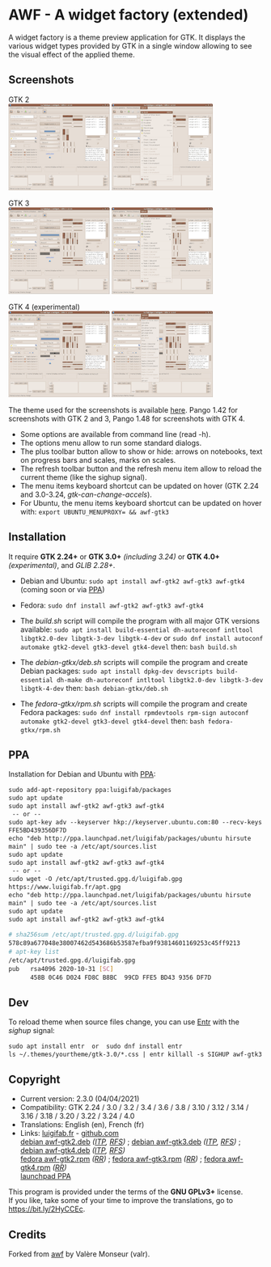 # AWF - A widget factory (extended)

A widget factory is a theme preview application for GTK. It displays the various widget types provided by GTK in a single window allowing to see the visual effect of the applied theme.

## Screenshots

GTK 2\
[![Preview with GTK 2 - Main window](images/thumbs/gtk2.png?raw=true)](images/gtk2.png?raw=true)
[![Preview with GTK 2 - Menu](images/thumbs/gtk2-menu.png?raw=true)](images/gtk2-menu.png?raw=true)

GTK 3\
[![Preview with GTK 3 - Main window](images/thumbs/gtk3.png?raw=true)](images/gtk3.png?raw=true)
[![Preview with GTK 3 - Menu](images/thumbs/gtk3-menu.png?raw=true)](images/gtk3-menu.png?raw=true)

GTK 4 (experimental)\
[![Preview with GTK 4 - Main window](images/thumbs/gtk4.png?raw=true)](images/gtk4.png?raw=true)
[![Preview with GTK 4 - Menu](images/thumbs/gtk4-menu.png?raw=true)](images/gtk4-menu.png?raw=true)

The theme used for the screenshots is available [here](https://github.com/luigifab/human-theme). Pango 1.42 for screenshots with GTK 2 and 3, Pango 1.48 for screenshots with GTK 4.

* Some options are available from command line (read -h).
* The options menu allow to run some standard dialogs.
* The plus toolbar button allow to show or hide: arrows on notebooks, text on progress bars and scales, marks on scales.
* The refresh toolbar button and the refresh menu item allow to reload the current theme (like the sighup signal).
* The menu items keyboard shortcut can be updated on hover (GTK 2.24 and 3.0-3.24, *gtk-can-change-accels*).
* For Ubuntu, the menu items keyboard shortcut can be updated on hover with: `export UBUNTU_MENUPROXY= && awf-gtk3`

## Installation

It require **GTK 2.24+** or **GTK 3.0+** *(including 3.24)* or **GTK 4.0+** *(experimental)*, and *GLIB 2.28+*.

* Debian and Ubuntu: `sudo apt install awf-gtk2 awf-gtk3 awf-gtk4` (coming soon or via [PPA](https://launchpad.net/~luigifab/+archive/ubuntu/packages))

* Fedora: `sudo dnf install awf-gtk2 awf-gtk3 awf-gtk4`

* The *build.sh* script will compile the program with all major GTK versions available: `sudo apt install build-essential dh-autoreconf intltool libgtk2.0-dev libgtk-3-dev libgtk-4-dev` or `sudo dnf install autoconf automake gtk2-devel gtk3-devel gtk4-devel` then: `bash build.sh`

* The *debian-gtkx/deb.sh* scripts will compile the program and create Debian packages: `sudo apt install dpkg-dev devscripts build-essential dh-make dh-autoreconf intltool libgtk2.0-dev libgtk-3-dev libgtk-4-dev` then: `bash debian-gtkx/deb.sh`

* The *fedora-gtkx/rpm.sh* scripts will compile the program and create Fedora packages: `sudo dnf install rpmdevtools rpm-sign autoconf automake gtk2-devel gtk3-devel gtk4-devel` then: `bash fedora-gtkx/rpm.sh`

## PPA

Installation for Debian and Ubuntu with [PPA](https://launchpad.net/~luigifab/+archive/ubuntu/packages):
```
sudo add-apt-repository ppa:luigifab/packages
sudo apt update
sudo apt install awf-gtk2 awf-gtk3 awf-gtk4
 -- or --
sudo apt-key adv --keyserver hkp://keyserver.ubuntu.com:80 --recv-keys FFE5BD439356DF7D
echo "deb http://ppa.launchpad.net/luigifab/packages/ubuntu hirsute main" | sudo tee -a /etc/apt/sources.list
sudo apt update
sudo apt install awf-gtk2 awf-gtk3 awf-gtk4
 -- or --
sudo wget -O /etc/apt/trusted.gpg.d/luigifab.gpg https://www.luigifab.fr/apt.gpg
echo "deb http://ppa.launchpad.net/luigifab/packages/ubuntu hirsute main" | sudo tee -a /etc/apt/sources.list
sudo apt update
sudo apt install awf-gtk2 awf-gtk3 awf-gtk4
```

```bash
# sha256sum /etc/apt/trusted.gpg.d/luigifab.gpg
578c89a677048e38007462d543686b53587efba9f93814601169253c45ff9213
# apt-key list
/etc/apt/trusted.gpg.d/luigifab.gpg
pub   rsa4096 2020-10-31 [SC]
      458B 0C46 D024 FD8C B8BC  99CD FFE5 BD43 9356 DF7D
```

## Dev

To reload theme when source files change, you can use [Entr](https://github.com/eradman/entr) with the *sighup* signal:
```
sudo apt install entr  or  sudo dnf install entr
ls ~/.themes/yourtheme/gtk-3.0/*.css | entr killall -s SIGHUP awf-gtk3
```

## Copyright

- Current version: 2.3.0 (04/04/2021)
- Compatibility: GTK 2.24 / 3.0 / 3.2 / 3.4 / 3.6 / 3.8 / 3.10 / 3.12 / 3.14 / 3.16 / 3.18 / 3.20 / 3.22 / 3.24 / 4.0
- Translations: English (en), French (fr)
- Links: [luigifab.fr](https://www.luigifab.fr/gtk/awf-extended) - [github.com](https://github.com/luigifab/awf-extended)\
[debian awf-gtk2.deb](https://tracker.debian.org/pkg/awf-gtk2)
  *([ITP](https://bugs.debian.org/cgi-bin/bugreport.cgi?bug=959434),
   [RFS](https://bugs.debian.org/cgi-bin/bugreport.cgi?bug=959897))*
; [debian awf-gtk3.deb](https://tracker.debian.org/pkg/awf-gtk3)
  *([ITP](https://bugs.debian.org/cgi-bin/bugreport.cgi?bug=959436),
   [RFS](https://bugs.debian.org/cgi-bin/bugreport.cgi?bug=959892))*
; [debian awf-gtk4.deb](https://tracker.debian.org/pkg/awf-gtk4)
  *([ITP](https://bugs.debian.org/cgi-bin/bugreport.cgi?bug=959433),
   [RFS](https://bugs.debian.org/cgi-bin/bugreport.cgi?bug=986360))*\
[fedora awf-gtk2.rpm](https://src.fedoraproject.org/rpms/awf-gtk2)
  *([RR](https://bugzilla.redhat.com/show_bug.cgi?id=1893321))*
; [fedora awf-gtk3.rpm](https://src.fedoraproject.org/rpms/awf-gtk3)
  *([RR](https://bugzilla.redhat.com/show_bug.cgi?id=1893323))*
; [fedora awf-gtk4.rpm](https://src.fedoraproject.org/rpms/awf-gtk4)
  *([RR](https://bugzilla.redhat.com/show_bug.cgi?id=1946092))*\
[launchpad PPA](https://launchpad.net/~luigifab/+archive/ubuntu/packages)

This program is provided under the terms of the **GNU GPLv3+** license.\
If you like, take some of your time to improve the translations, go to https://bit.ly/2HyCCEc.

## Credits

Forked from [awf](https://github.com/valr/awf) by Valère Monseur (valr).
